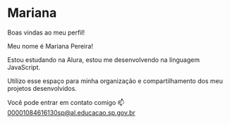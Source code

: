 # Mariana
Boas vindas ao meu perfil!

Meu nome é Mariana Pereira!

Estou estudando na Alura,
estou me desenvolvendo na linguagem JavaScript.

Utilizo esse espaço para minha organização e compartilhamento dos meu projetos desenvolvidos.

Você pode entrar em contato comigo 📫
00001084616130sp@al.educacao.sp.gov.br

